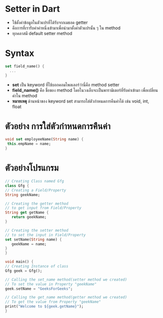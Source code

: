 # Setter in Dart
  - ใช้ตั้งค่าข้อมูลในตัวแปรที่ได้รับจากเมธอด getter
  - คือการที่เรารับค่าค่าหนึ่งเข้ามาเพื่อนำมาตั้งค่าตัวแปรนั้น ๆ ใน method
  - ทุกคลาสมี default setter method
# Syntax
```dart
set field_name() {
  ...
}
```
- **set** เป็น keyword ที่ใช้บอกคอมไพลเลอร์ว่านี่คือ method setter
- **field_name()** คือ ชื่อของ method โดยในวงเล็บจะเป็นพารามิเตอร์ที่รับค่าเข้ามา เพื่อเปลี่ยนค่าใน method
- **หมายเหตุ** ด้านหน้าของ keyword set สามารถใส่ตัวกำหนดการคืนค่าได้ เช่น void, int, float
# ตัวอย่าง การใส่ตัวกำหนดการคืนค่า
 ```dart
void set employeeName(String name) {
  this.empName = name;
}
```
# ตัวอย่างโปรแกรม
 ```dart
// Creating Class named Gfg
class Gfg {
// Creating a Field/Property
String geekName;

// Creating the getter method
// to get input from Field/Property
String get getName {
	return geekName;
}

// Creating the setter method
// to set the input in Field/Property
set setName(String name) {
	geekName = name;
}
}

void main() {
// Creating Instance of class
Gfg geek = Gfg();

// Calling the set_name method(setter method we created)
// To set the value in Property "geekName"
geek.setName = "GeeksForGeeks";

// Calling the get_name method(getter method we created)
// To get the value from Property "geekName"
print("Welcome to ${geek.getName}");
}

```
